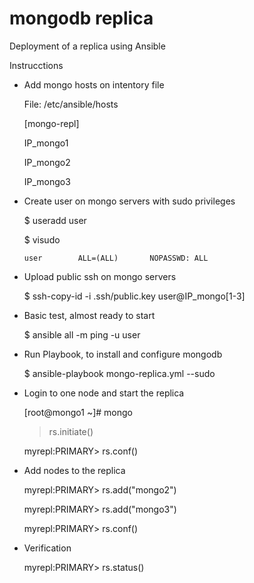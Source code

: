 mongodb replica
=================

Deployment of a replica using Ansible


Instrucctions


- Add mongo hosts on intentory file

	File: /etc/ansible/hosts

	 [mongo-repl]
 
	 IP_mongo1

	 IP_mongo2

	 IP_mongo3


- Create user on mongo servers with sudo privileges

	$ useradd user

	$ visudo

	  user        ALL=(ALL)       NOPASSWD: ALL


- Upload public ssh on mongo servers

	$ ssh-copy-id -i .ssh/public.key user@IP_mongo[1-3]


- Basic test, almost ready to start

	$ ansible all -m ping -u user


- Run Playbook, to install and configure mongodb

	$ ansible-playbook mongo-replica.yml --sudo  


- Login to one node and start the replica

	[root@mongo1 ~]# mongo 

	> rs.initiate() 

	myrepl:PRIMARY> rs.conf() 


- Add nodes to the replica

	myrepl:PRIMARY> rs.add("mongo2") 

	myrepl:PRIMARY> rs.add("mongo3") 

	myrepl:PRIMARY> rs.conf() 


- Verification

	myrepl:PRIMARY> rs.status() 


